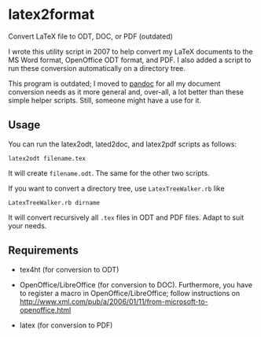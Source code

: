 # latex2format
Convert LaTeX file to ODT, DOC, or PDF (outdated)

I wrote this utility script in 2007 to help convert my LaTeX documents to the
MS Word format, OpenOffice ODT format, and PDF. I also added a script to run
these conversion automatically on a directory tree.

This program is outdated; I moved to [pandoc](http://pandoc.org) for all my
document conversion needs as it more general and, over-all, a lot better than
these simple helper scripts. Still, someone might have a use for it.

## Usage

You can run the latex2odt, lated2doc, and latex2pdf scripts as follows:

    latex2odt filename.tex

It will create `filename.odt`. The same for the other two scripts. 

If you want to convert a directory tree, use `LatexTreeWalker.rb` like

    LatexTreeWalker.rb dirname

It will convert recursively all `.tex` files in ODT and PDF files. Adapt to
suit your needs.    

## Requirements

- tex4ht (for conversion to ODT)

- OpenOffice/LibreOffice (for conversion to DOC). Furthermore, you have to
  register a macro in OpenOffice/LibreOffice; follow instructions on
  http://www.xml.com/pub/a/2006/01/11/from-microsoft-to-openoffice.html

- latex (for conversion to PDF)
